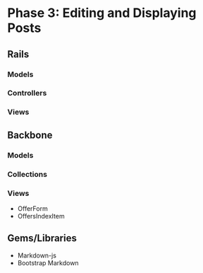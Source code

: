 # Phase 3: Editing and Displaying Posts

## Rails
### Models

### Controllers

### Views

## Backbone
### Models

### Collections

### Views
* OfferForm
* OffersIndexItem

## Gems/Libraries
* Markdown-js
* Bootstrap Markdown
